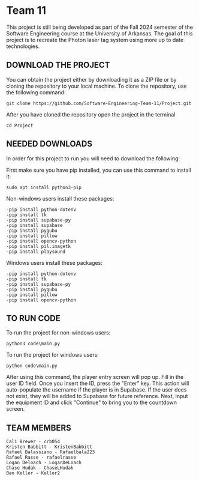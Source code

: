 # Team 11
This project is still being developed as part of the Fall 2024 semester of the Software Engineering course at the University of Arkansas. The goal of this project is to recreate the Photon laser tag system using more up to date technologies.

## DOWNLOAD THE PROJECT
You can obtain the project either by downloading it as a ZIP file or by cloning the repository to your local machine. To clone the repository, use the following command:
```
git clone https://github.com/Software-Engineering-Team-11/Project.git
```

After you have cloned the repository open the project in the terminal
```
cd Project
```

## NEEDED DOWNLOADS
In order for this project to run you will need to download the following:

First make sure you have pip installed, you can use this command to install it:
```
sudo apt install python3-pip
```
Non-windows users install these packages:
```
-pip install python-dotenv
-pip install tk
-pip install supabase-py
-pip install supabase
-pip install pygubu
-pip install pillow
-pip install opencv-python
-pip install pil.imagetk
-pip install playsound
```
Windows users install these packages:
```
-pip install python-dotenv
-pip install tk
-pip install supabase-py
-pip install pygubu
-pip install pillow
-pip install opencv-python
```

## TO RUN CODE
To run the project for non-windows users:
```
python3 code\main.py
```
To run the project for windows users:
```
python code\main.py
```

After using this command, the player entry screen will pop up. Fill in the user ID field. Once you insert the ID, press the "Enter" key. This action will auto-populate the username if the player is in Supabase. If the user does not exist, they will be added to Supabase for future reference. Next, input the equipment ID and click "Continue" to bring you to the countdown screen.

## TEAM MEMBERS
```
Cali Brewer - crb054 
Kristen Babbitt - KristenBabbitt 
Rafael Balassiano - Rafaelbala223 
Rafael Rasse - rafaelrasse 
Logan Deloach - LoganDeLoach 
Chase Hudak - ChaseLHudak 
Ben Keller - Keller2
```
